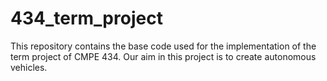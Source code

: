 # 434_term_project
This repository contains the base code used for the implementation of the term project of CMPE 434. Our aim in this project is to create autonomous vehicles.
